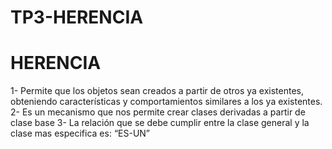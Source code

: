 # TP3-HERENCIA

# HERENCIA
1-  Permite que los objetos sean creados a partir de otros ya existentes, obteniendo características y comportamientos similares a los ya existentes.
2- Es un mecanismo que nos permite crear clases derivadas a partir de clase base
3- La relación que se debe cumplir entre la clase general y la clase mas especifica es: “ES-UN”